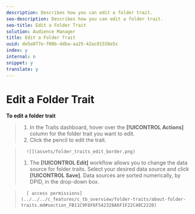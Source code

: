 ```yaml
---
description: Describes how you can edit a folder trait.
seo-description: Describes how you can edit a folder trait.
seo-title: Edit a Folder Trait
solution: Audience Manager
title: Edit a Folder Trait
uuid: de5e077e-f00b-4dba-aa25-42ac01558e5c
index: y
internal: n
snippet: y
translate: y
---
```


# Edit a Folder Trait

**To edit a folder trait** 

>1. In the Traits dashboard, hover over the **[!UICONTROL  Actions]** column for the folder trait you want to edit.
>1. Click the pencil to edit the trait.

>       ![](assets/folder_traits_edit_border.png) 
>1. The **[!UICONTROL  Edit]** workflow allows you to change the data source for folder traits. Select your desired data source and click **[!UICONTROL  Save]**. Data sources are sorted numerically, by DPID, in the drop-down box.

>       [ access permissions](../../../c_features/c_tb_overview/folder-traits/about-folder-traits.md#section_FB11C9F6F6F542328A6F1F22C40C2220)
